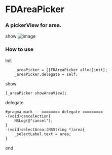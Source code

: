 # FDAreaPicker

### A pickerView for area.
show 
![image](https://20190422zy.oss-cn-shenzhen.aliyuncs.com/2019-4-24-01/area-show.gif?Expires=1556093037&OSSAccessKeyId=TMP.AgGcYoxX6jm8u_pJ0e7SVkKfHrZ5fgBIW9rAKBzIir6OKmxyoHPyH3eD2yMSADAtAhUAqpCFX8h4cYcB8X8pGXGna9INF-4CFFyUWu051zkAytuPbWl5oj2fPVkz&Signature=LnApYDhnFwT2hRGh6XAqC%2BXNR9Q%3D)

### How to use

Init

```
    _areaPicker = [[FDAreaPicker alloc]init];
    _areaPicker.delegate = self;

```
show

```
[_areaPicker showAreaView];

```

delegate

```
#pragma mark -- ======== delegate =========
-(void)cancelAction{
    NSLog(@"cancel");
}
-(void)selectArea:(NSString *)area{
    _selectLabel.text = area;
}
```
end
